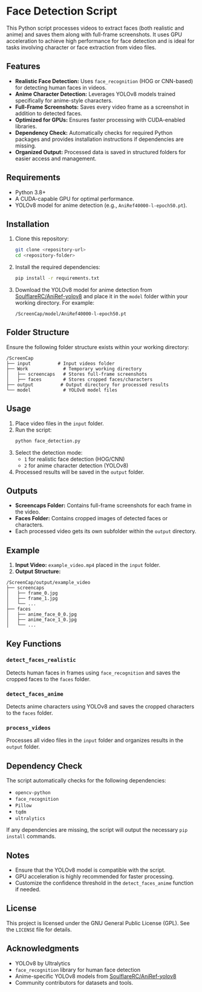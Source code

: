 # Face Detection Script

This Python script processes videos to extract faces (both realistic and anime) and saves them along with full-frame screenshots. It uses GPU acceleration to achieve high performance for face detection and is ideal for tasks involving character or face extraction from video files.

## Features

- **Realistic Face Detection:** Uses `face_recognition` (HOG or CNN-based) for detecting human faces in videos.
- **Anime Character Detection:** Leverages YOLOv8 models trained specifically for anime-style characters.
- **Full-Frame Screenshots:** Saves every video frame as a screenshot in addition to detected faces.
- **Optimized for GPUs:** Ensures faster processing with CUDA-enabled libraries.
- **Dependency Check:** Automatically checks for required Python packages and provides installation instructions if dependencies are missing.
- **Organized Output:** Processed data is saved in structured folders for easier access and management.

## Requirements

- Python 3.8+
- A CUDA-capable GPU for optimal performance.
- YOLOv8 model for anime detection (e.g., `AniRef40000-l-epoch50.pt`).

## Installation

1. Clone this repository:
   ```bash
   git clone <repository-url>
   cd <repository-folder>
   ```

2. Install the required dependencies:
   ```bash
   pip install -r requirements.txt
   ```

3. Download the YOLOv8 model for anime detection from [SoulflareRC/AniRef-yolov8](https://github.com/SoulflareRC/AniRef-yolov8) and place it in the `model` folder within your working directory. For example:
   ```
   /ScreenCap/model/AniRef40000-l-epoch50.pt
   ```

## Folder Structure

Ensure the following folder structure exists within your working directory:

```
/ScreenCap
├── input          # Input videos folder
├── Work             # Temporary working directory
│   ├── screencaps   # Stores full-frame screenshots
│   ├── faces        # Stores cropped faces/characters
├── output          # Output directory for processed results
└── model            # YOLOv8 model files
```

## Usage

1. Place video files in the `input` folder.
2. Run the script:
   ```bash
   python face_detection.py
   ```
3. Select the detection mode:
   - `1` for realistic face detection (HOG/CNN)
   - `2` for anime character detection (YOLOv8)
4. Processed results will be saved in the `output` folder.

## Outputs

- **Screencaps Folder:** Contains full-frame screenshots for each frame in the video.
- **Faces Folder:** Contains cropped images of detected faces or characters.
- Each processed video gets its own subfolder within the `output` directory.

## Example

1. **Input Video:** `example_video.mp4` placed in the `input` folder.
2. **Output Structure:**

```
/ScreenCap/output/example_video
├── screencaps
│   ├── frame_0.jpg
│   ├── frame_1.jpg
│   └── ...
├── faces
│   ├── anime_face_0_0.jpg
│   ├── anime_face_1_0.jpg
│   └── ...
```

## Key Functions

### `detect_faces_realistic`
Detects human faces in frames using `face_recognition` and saves the cropped faces to the `faces` folder.

### `detect_faces_anime`
Detects anime characters using YOLOv8 and saves the cropped characters to the `faces` folder.

### `process_videos`
Processes all video files in the `input` folder and organizes results in the `output` folder.

## Dependency Check
The script automatically checks for the following dependencies:
- `opencv-python`
- `face_recognition`
- `Pillow`
- `tqdm`
- `ultralytics`

If any dependencies are missing, the script will output the necessary `pip install` commands.

## Notes

- Ensure that the YOLOv8 model is compatible with the script.
- GPU acceleration is highly recommended for faster processing.
- Customize the confidence threshold in the `detect_faces_anime` function if needed.

## License

This project is licensed under the GNU General Public License (GPL). See the `LICENSE` file for details.

## Acknowledgments

- YOLOv8 by Ultralytics
- `face_recognition` library for human face detection
- Anime-specific YOLOv8 models from [SoulflareRC/AniRef-yolov8](https://github.com/SoulflareRC/AniRef-yolov8)
- Community contributors for datasets and tools.
